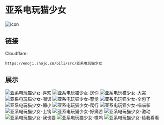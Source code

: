 # 亚系电玩猫少女
![icon](https://emoji.shojo.cn/bili/src/亚系电玩猫少女/icon.png)
## 链接
Cloudflare:
```
https://emoji.shojo.cn/bili/src/亚系电玩猫少女
```
## 展示
![亚系电玩猫少女-喜欢](https://emoji.shojo.cn/bili/src/亚系电玩猫少女/亚系电玩猫少女-喜欢.png)
![亚系电玩猫少女-送你](https://emoji.shojo.cn/bili/src/亚系电玩猫少女/亚系电玩猫少女-送你.png)
![亚系电玩猫少女-大哭](https://emoji.shojo.cn/bili/src/亚系电玩猫少女/亚系电玩猫少女-大哭.png)
![亚系电玩猫少女-嘲讽](https://emoji.shojo.cn/bili/src/亚系电玩猫少女/亚系电玩猫少女-嘲讽.png)
![亚系电玩猫少女-警觉](https://emoji.shojo.cn/bili/src/亚系电玩猫少女/亚系电玩猫少女-警觉.png)
![亚系电玩猫少女-全包了](https://emoji.shojo.cn/bili/src/亚系电玩猫少女/亚系电玩猫少女-全包了.png)
![亚系电玩猫少女-弱小](https://emoji.shojo.cn/bili/src/亚系电玩猫少女/亚系电玩猫少女-弱小.png)
![亚系电玩猫少女-爬行](https://emoji.shojo.cn/bili/src/亚系电玩猫少女/亚系电玩猫少女-爬行.png)
![亚系电玩猫少女-喵喵拳](https://emoji.shojo.cn/bili/src/亚系电玩猫少女/亚系电玩猫少女-喵喵拳.png)
![亚系电玩猫少女-上钩](https://emoji.shojo.cn/bili/src/亚系电玩猫少女/亚系电玩猫少女-上钩.png)
![亚系电玩猫少女-好痛苦](https://emoji.shojo.cn/bili/src/亚系电玩猫少女/亚系电玩猫少女-好痛苦.png)
![亚系电玩猫少女-激动](https://emoji.shojo.cn/bili/src/亚系电玩猫少女/亚系电玩猫少女-激动.png)
![亚系电玩猫少女-我也要](https://emoji.shojo.cn/bili/src/亚系电玩猫少女/亚系电玩猫少女-我也要.png)
![亚系电玩猫少女-嗷呜](https://emoji.shojo.cn/bili/src/亚系电玩猫少女/亚系电玩猫少女-嗷呜.png)
![亚系电玩猫少女-给我看看](https://emoji.shojo.cn/bili/src/亚系电玩猫少女/亚系电玩猫少女-给我看看.png)
